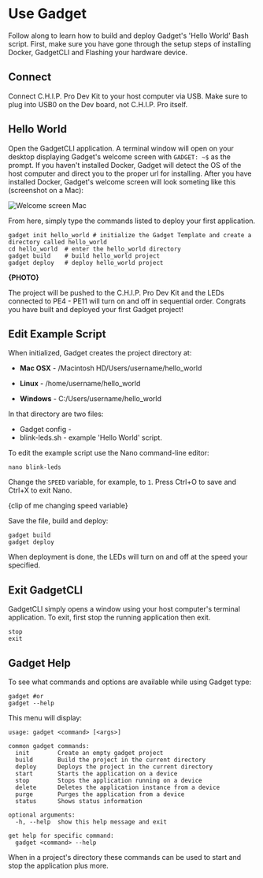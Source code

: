 # Use Gadget

Follow along to learn how to build and deploy Gadget's 'Hello World' Bash script. First, make sure you have gone through the setup steps of installing Docker, GadgetCLI and Flashing your hardware device.

## Connect 

Connect C.H.I.P. Pro Dev Kit to your host computer via USB. Make sure to plug into USB0 on the Dev board, not C.H.I.P. Pro itself. 

## Hello World

Open the GadgetCLI application. A terminal window will open on your desktop displaying Gadget's welcome screen with `GADGET: ~$` as the prompt. If you haven't installed Docker, Gadget will detect the OS of the host computer and direct you to the proper url for installing. After you have installed Docker, Gadget's welcome screen will look someting like this (screenshot on a Mac): 

![Welcome screen Mac](images/welcomeFlash.png)


From here, simply type the commands listed to deploy your first application. 

```shell
gadget init hello_world	# initialize the Gadget Template and create a directory called hello_world
cd hello_world	# enter the hello_world directory
gadget build	# build hello_world project 
gadget deploy	# deploy hello_world project
```
**{PHOTO}**

The project will be pushed to the C.H.I.P. Pro Dev Kit and the LEDs connected to PE4 - PE11 will turn on and off in sequential order. Congrats you have built and deployed your first Gadget project!

## Edit Example Script
When initialized, Gadget creates the project directory at:

* **Mac OSX** - /Macintosh HD/Users/username/hello_world

* **Linux** - /home/username/hello_world

* **Windows** - C:/Users/username/hello_world

In that directory are two files:

* Gadget config - 
* blink-leds.sh - example 'Hello World' script.

To edit the example script use the Nano command-line editor: 

```shell
nano blink-leds
```

Change the `SPEED` variable, for example, to `1`. Press Ctrl+O to save and Ctrl+X to exit Nano.

{clip of me changing speed variable}

Save the file, build and deploy:

```shell
gadget build 
gadget deploy
```

When deployment is done, the LEDs will turn on and off at the speed your specified. 

## Exit GadgetCLI

GadgetCLI simply opens a window using your host computer's terminal application. To exit, first stop the running application then exit. 

```shell
stop
exit 
```

## Gadget Help

To see what commands and options are available while using Gadget type:

```shell
gadget #or 
gadget --help
```

This menu will display:

```shell
usage: gadget <command> [<args>]

common gadget commands: 
  init        Create an empty gadget project 
  build       Build the project in the current directory
  deploy      Deploys the project in the current directory
  start       Starts the application on a device
  stop        Stops the application running on a device
  delete      Deletes the application instance from a device
  purge       Purges the application from a device
  status      Shows status information

optional arguments:
  -h, --help  show this help message and exit

get help for specific command:
  gadget <command> --help
```

When in a project's directory these commands can be used to start and stop the application plus more.
 




	